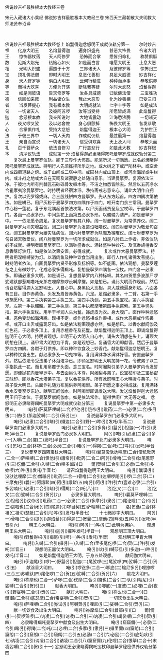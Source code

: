 <!-- { "loadSidebar": true } -->
佛说妙吉祥最胜根本大教经三卷


宋元入藏诸大小乘经
佛说妙吉祥最胜根本大教经三卷
宋西天三藏朝散大夫明教大师法贤奉诏译


　　

佛说妙吉祥最胜根本大教经卷上
焰鬘得迦忿怒明王成就仪轨分第一
　　尔时妙吉祥　　化身大明王
　　名焰鬘得迦　　遍身炽盛光
　　甚恶大怖畏　　令诸大明王
　　惊怖器杖落　　天人阿修罗
　　恐怖而合掌　　悉皆归命礼
　　称赞俱胝数　　见斯大焰光
　　热恼心如火　　如是而白言
　　唯愿大明王　　止息大恶相
　　光明大炽盛　　遍照于十方
　　三界诸天人　　及彼修罗等
　　惊怖归三宝　　顶礼佛法僧
　　即时大明王　　息恶化善相
　　具足大威德　　妙吉祥化身
　　天人修罗等　　俱白大明王
　　云何行精进　　种种而承事
　　恭敬供养等　　而得大欢喜
　　方便为开演　　断除我等疑
　　尔时大忿怒　　焰鬘得迦王
　　如是闻彼语　　告天修罗等
　　汝各具威德　　归依佛法僧
　　三宝胜功德　　信顺如来敕
　　利益诸众生　　我止大恶形
　　化为妙善相　　已受三归者
　　当发菩提心　　我有根本教
　　大明成就法　　七字十字等
　　如是成法句　　一切诸天人
　　及彼阿苏啰　　汝等当受持
　　所愿皆成满　　此焰鬘得迦
　　忿怒根本教　　我亲所说时
　　大地皆震动　　江海悉沸腾
　　一切诸天人　　夜叉啰叉娑
　　及以必舍佐　　身心俱颤掉
　　怖畏大明王　　各发恭敬心
　　合掌俱作礼　　受持大忿怒
　　焰鬘得迦王　　根本心大明
　　为护世正法　　于彼三界中
　　一切人天内　　作成就仪轨
　　最胜最第一　　焰鬘得迦王
　　亲自而宣说　　一切诸天人
　　信受俱欢喜　　天上及人间
　　恭敬头面礼　　百千菩萨众
　　依法自修习　　广行慈悲行
　　如是此大教　　妙吉祥根本
　　清净仪轨法　　成就第一分
焰鬘得迦必隶睹得羯吒曼拏罗成就仪轨分第二
　　复次最上曼拏罗仪轨。能于三界作大怖畏。能施所求一切满愿。此名必隶睹得羯吒曼拏罗成就法。持明行人先须拣择所乐之地。或大树之下或尸陀林中。或空舍内或四衢道路之傍。或于山间或二塔中间。或园林内或山顶上。或河岸海岸或牛栏内。或斗战之地或大自在天祠及诸寂静之处随自意乐。当建曼拏罗。复须依法洁净。于彼地内所有荆棘瓦石砂砾骨发橛木等。不洁之物悉皆除去。然后以五药净水合瞿摩夷涂曼拏罗地。时持明者经宿沐浴。净持斋戒志意专心。诵此大明作自拥护。复次以兜罗绵或麻。合三股线絣四方曼拏罗。先从东方起首。四方四隅次第依法。如是絣已。用尸灰粉于曼拏罗四方四隅作于四门。唯开南门余三常闭。曼拏罗中心粉一莲花。复于东北隅起首依法次第。以尸灰画诸贤圣及宝杖印。于曼拏罗四门。各画一必隶多形。中间莲花上画第五必隶多形。以髑髅为装严。如是曼拏罗中。一一依法悉令周足。复次曼拏罗有其八种。阔一肘曼拏罗。为常供养仪。阔二肘曼拏罗为消灾增益仪。阔三肘曼拏罗为发遣设咄噜仪。阔四肘曼拏罗为敬爱句召仪。阔五肘曼拏罗为禳灾除病仪。阔六肘曼拏罗为除魔及宿曜仪。阔七肘曼拏罗为句召诸天敬爱仪。阔八肘曼拏罗为一切所求成就仪。如是八肘已上作者。非依仪轨必不成就。持明者画曼拏罗已。以满钵盛香水。满钵盛种种妙花。及沉香旃檀香安息香酥灯油灯。如是依法次第安置。必得成就。
　　复次或作大恶曼拏罗法。持明者用涅哩嚩娑为灯。以酒肉鱼及种种饮食当用出生。即行人作礼诸佛发菩提心。时持明者依法。自画曼拏罗内贤圣形像及标帜等。如不能画。依法观想。曼拏罗莲花之上有微妙字。化成必隶多得羯吒。复想曼拏罗四隅各一宝杖。四门各一必隶多。即诵必隶多大明。如是诵已。复想曼拏罗内八种标帜。其名曰贺悉多波那尸啰娑建驮部惹羯噜吒亲那左哩摩捺啰设嚩摩攞。如是想已。诵此大明而作现前。然后请召焰鬘得迦大忿怒明王。入自心中。身黑色大恶相。具大威德遍身炽焰。六面各有三目。目作赤黄色。头发及眉皆赤黄色。六足。足蹋必隶多。十二臂。右第一手作施愿印。第二手执钩第三手执三叉。第四手执剑。第五手执宝杖。第六手执钺斧。左第一手执髑髅。第二手执旗。第三手执都摩囕第四手执罥索。第五手竖头指。第六手执宝杖。用半干半润人头为鬘。饰虎皮为衣。身大腹广。面作种种忿怒相。恶色变动如海沸腾。现相不定。或作忿怒相或作善相。或作大恶相或作怖畏相。或开口出舌或露现牙齿。如是依法粉画观想亦然。如是想已。以香水献阏伽及红色花。于必隶多顶上。复用赤檀香花及花鬘。献焰鬘得迦明王顶上。即诵焰鬘得迦明王心大明。持明者观想。此明王心大明入自心中。诵头大明想在头上。诵顶大明想在顶上。诵甲胄大明想为甲胄。如是观想已。复诵香大明即献香。然后于曼拏罗四方四隅。各燃于灯供养。即以种种饮食及上妙香花。献焰鬘得迦忿怒明王。复以种种饮食出生。献必隶多及一切鬼神等。复用满钵净水满钵好香。安置曼拏罗外。然后依法令受法弟子沐浴洁净已。即诵忿怒明王大明加持一花。令彼弟子以二手指执此一花。而复用帛覆于头面。念三宝名。时阿阇梨引弟子入曼拏罗内令发誓愿。即便抛花向曼拏罗中。与去面帛认本尊。阿阇梨与弟子。说宝杖印及三宝秘密三昧印。即以香花水灌弟子顶。复以香花供养。所有忿怒明王心大明授与弟子。时弟子受大明已。头面作礼随力布施供养阿阇梨。弟子所愿之事必得成就。复用满钵香水安曼拏罗东边。献明王阏伽水。时阿阇梨即诵发送大明。发送焰鬘得迦大忿怒明王归于本位。于曼拏罗献阏伽水。如是依法常作。能得世间广大无等之福。
忿怒明王必隶睹得羯吒曼拏罗大明成就仪轨分第三
　　复说曼拏罗中第一必隶多大明曰。
　　唵(引)萨莫萨哩嚩(二合)怛他(引)誐帝(引)毗药(二合一)必隶(二合)多目佉(二)佉(引)那迦娑嚩(二合引)贺(引三)
　　复说曼拏罗东门必隶多大明曰。
　　唵(引)必隶(二合引)睹(引)攞迦(二合引)野(一)吽(引)发吒(半音二)
　　复说曼拏罗南门必隶多大明曰。
　　唵(引)必隶(二合引)多鼻(引)鬘(引)怛迦(一)吽(引)发吒(半音二)
　　复说曼拏罗西门必隶多大明曰。
　　阿(引)唵(引)必隶(二合引)多(一)入嚩(二合)攞(二)发吒(半音三)
　　复说曼拏罗北门必隶多大明曰。
　　唵(引)乞叱(二合)钵啰(二合)必隶(二合引)睹(引一)得羯(二合)吒(二)吽(引)发吒(半音三)
　　复说曼拏罗四隅宝杖大明曰。
　　唵(引)曩莫没驮达哩摩(二合)僧祇毗药(二合一)萨哩嚩(二合)怛他(引)誐帝(引)毗药(二合二)阿(引)骨噜(二合引)驮尾惹野(引三)仡儞(二合引)入嚩(二合)哩多(四)[口　　爾]贺嚩(二合引五)必隶(二合引)多始啰(六)吽(引)发吒(半音七)
　　请召焰鬘得迦明王大明曰。
　　唵(引)曩谟(引)没驮达哩摩(二合)僧祇(引)毗药(二合一)骨噜(二合引)达嚩啰尾(引)啰(二合)莎(二)三摩曳(引)曩(三)阿誐蹉(四)阿(引)誐蹉(五)唵(引)阿(引)吽(引六)壹难必隶(二合引)多娑喃(七)必隶(二合引)睹(引)得羯(二合)吒(八)[口　　洛]乞叉(二合)[口　　洛]乞叉(二合)娑嚩(二合引)贺(引九)
　　必隶多鬘大明曰。
　　唵(引)曩莫萨哩嚩(二合)怛他(引)议帝(引)毗药(二合一)必隶(二合引)多摩(引)隶(引二)尾讫哩(二合)帝(引三)虞呬也(二合)闭(引四)尾迦(引)啰目契(五)萨哩嚩(二合)[口　　洛]乞刍(二合)钵祖(仁祖切)瑟胝(二合引六)吽(引)发吒(半音七)
　　十七微妙字大明曰。
　　阿(引一)骨噜(二合引)提(引)迦焰鬘(引)得迦(二)贺曩(二)摩他(四)畔惹(五)吽(引)发吒(半音引六)
　　明王心大明曰。
　　唵(引)阿(引一)吽(引二)此明为拥护。
　　观想明王头大明曰。
　　唵(引)迦(引)攞吽发吒(半音一)
　　观想明王顶大明曰。
　　唵(引)野鬘得枳(引)羯尾(引)啰(一)吽(引)发吒(半音)
　　观想明王甲胄大明曰。
　　唵(引)入嚩(二合引)攞(引一)入嚩(二合)里多尾仡啰(二合)贺(二)吽(引)发吒(半音三)
　　观想明王器仗大明曰。
　　唵(引)吠(引)嚩莎旦(引)多迦(一)吽(引)发吒(半音二)
　　如是焰鬘得迦明王大明。于身五处观想。
　　献阏伽大明曰。
　　唵(引)伊迦尾(引)啰(一)野鬘(引)怛迦(二)尾娑啰(三)尾娑啰(四)娑嚩(二合引)贺(引五)
　　献涂香大明曰。
　　唵(引)啰讫多(二合一)唧底(二)输尼多(引)哩捺啰(三合三)苏巘驮(四)尾仡啰(二合)贺(五)娑嚩(二合引)贺(引六)
　　献花大明曰。
　　唵(引)祢摩也(二合一)萨啰(二合)仡摩(二合引)攞也(二合引二)驮(引)哩尼(引)娑嚩(二合引)贺(引三)
　　献香大明曰。
　　唵(引)唧底(一)度波(二)必哩(二合)夜(引)野娑嚩(二合引)贺(引三)
　　献灯大明曰。
　　唵(引)祢么也(二合一)[口　　爾]踰(二合引)底瑟摩(二合)帝娑嚩(二合引)贺(引二)
　　一切饮食出生大明曰。
　　唵(引)萨哩嚩(二合引)弥试(引)阿嚩贺(引)哩尼(引二)娑嚩(二合引)贺(引三)
　　献一切饮食及出生大明曰。
　　唵(引)祢摩焰(二合引)曩部(引)[口　　爾]儞(引一)贺啰贺啰(二)讷凌(二合引)讷凌(二合引三)讷凌(二合引)朅娑嚩(二合引)贺(引四)
　　必隶睹得羯吒曼拏罗中献食及出生大明曰。
　　唵(引)窟窟儞(一)必隶(二合引)睹(引)得羯(二合)吒(二)必哩(二合)多摩(引)隶(引三)攞里儞(四)窟朗(二合引)窟朗(二合引)窟朗(二合引)窟朗(二合引五)必励(二合引六)必励(二合引)底始吠(引七)讷凌(二合引)讷凌(二合引)讷凌(二合引八)窟窟儞(九)仡哩(二合)恨拏(二合十)末凌娑嚩(二合引)贺(引十一)
忿怒明王必隶睹得羯吒宝杖印曼拏罗秘密供养仪轨分第四
